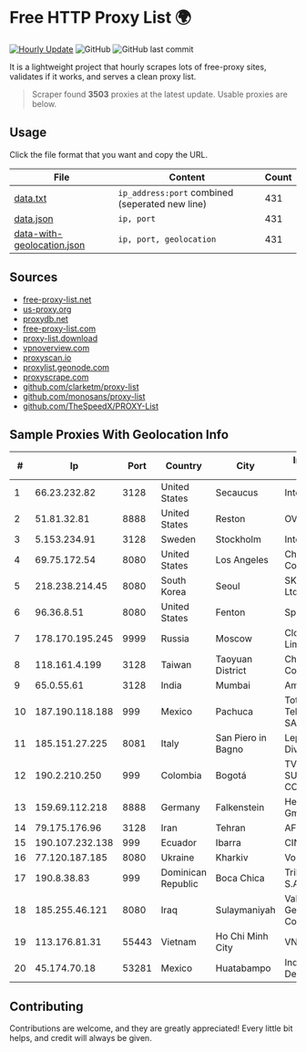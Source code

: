 
# Free HTTP Proxy List 🌍

[![Hourly Update](https://github.com/mertguvencli/http-proxy-list/actions/workflows/main.yml/badge.svg?branch=main)](https://github.com/mertguvencli/http-proxy-list/actions/workflows/main.yml)
![GitHub](https://img.shields.io/github/license/mertguvencli/http-proxy-list)
![GitHub last commit](https://img.shields.io/github/last-commit/mertguvencli/http-proxy-list)

It is a lightweight project that hourly scrapes lots of free-proxy sites, validates if it works, and serves a clean proxy list.


> Scraper found **3503** proxies at the latest update. Usable proxies are below.

## Usage

Click the file format that you want and copy the URL.


|File|Content|Count|
|----|-------|-----|
|[data.txt](https://raw.githubusercontent.com/mertguvencli/http-proxy-list/main/proxy-list/data.txt)|`ip_address:port` combined (seperated new line)|431|
|[data.json](https://raw.githubusercontent.com/mertguvencli/http-proxy-list/main/proxy-list/data.json)|`ip, port`|431|
|[data-with-geolocation.json](https://raw.githubusercontent.com/mertguvencli/http-proxy-list/main/proxy-list/data-with-geolocation.json)|`ip, port, geolocation`|431|

## Sources

* [free-proxy-list.net](https://free-proxy-list.net)
* [us-proxy.org](https://www.us-proxy.org)
* [proxydb.net](http://proxydb.net)
* [free-proxy-list.com](https://free-proxy-list.com/?page=&port=&type%5B%5D=http&type%5B%5D=https&up_time=0&search=Search)
* [proxy-list.download](https://www.proxy-list.download/HTTP)
* [vpnoverview.com](https://vpnoverview.com/privacy/anonymous-browsing/free-proxy-servers)
* [proxyscan.io](https://www.proxyscan.io)
* [proxylist.geonode.com](https://proxylist.geonode.com/api/proxy-list?limit=300&page=1&sort_by=lastChecked&sort_type=desc&protocols=http,https)
* [proxyscrape.com](https://api.proxyscrape.com/v2/?request=displayproxies&protocol=http&timeout=10000&country=all&ssl=all&anonymity=all)
* [github.com/clarketm/proxy-list](https://raw.githubusercontent.com/clarketm/proxy-list/master/proxy-list-raw.txt)
* [github.com/monosans/proxy-list](https://raw.githubusercontent.com/monosans/proxy-list/main/proxies/http.txt)
* [github.com/TheSpeedX/PROXY-List](https://raw.githubusercontent.com/TheSpeedX/PROXY-List/master/http.txt)


## Sample Proxies With Geolocation Info

|#|Ip|Port|Country|City|Internet Service Provider|
|-|--|----|-------|----|-------------------------|
|1|66.23.232.82|3128|United States|Secaucus|Interserver, Inc|
|2|51.81.32.81|8888|United States|Reston|OVH SAS|
|3|5.153.234.91|3128|Sweden|Stockholm|Inter Connects Inc|
|4|69.75.172.54|8080|United States|Los Angeles|Charter Communications Inc|
|5|218.238.214.45|8080|South Korea|Seoul|SK Broadband Co Ltd|
|6|96.36.8.51|8080|United States|Fenton|Spectrum|
|7|178.170.195.245|9999|Russia|Moscow|Cloud technology Limited (Ltd.)|
|8|118.161.4.199|3128|Taiwan|Taoyuan District|Chunghwa Telecom Co., Ltd.|
|9|65.0.55.61|3128|India|Mumbai|Amazon.com|
|10|187.190.118.188|999|Mexico|Pachuca|Total Play Telecomunicaciones SA De CV|
|11|185.151.27.225|8081|Italy|San Piero in Bagno|Lepida vs Digital Divide|
|12|190.2.210.250|999|Colombia|Bogotá|TV AZTECA SUCURSAL COLOMBIA|
|13|159.69.112.218|8888|Germany|Falkenstein|Hetzner Online GmbH|
|14|79.175.176.96|3128|Iran|Tehran|AFranet Co|
|15|190.107.232.138|999|Ecuador|Ibarra|CINECABLE TV|
|16|77.120.187.185|8080|Ukraine|Kharkiv|Volia Kharkov|
|17|190.8.38.83|999|Dominican Republic|Boca Chica|Trilogy Dominicana, S.A.|
|18|185.255.46.121|8080|Iraq|Sulaymaniyah|Valin Company for General Trading and Communication LTD|
|19|113.176.81.31|55443|Vietnam|Ho Chi Minh City|VNPT|
|20|45.174.70.18|53281|Mexico|Huatabampo|Index Datacom S.a. De C.V.|



## Contributing

Contributions are welcome, and they are greatly appreciated! Every
little bit helps, and credit will always be given.

